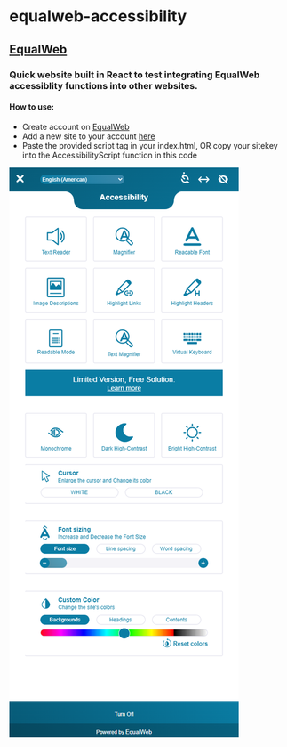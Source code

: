 # equalweb-accessibility
## [EqualWeb](https://www.equalweb.com/)
### Quick website built in React to test integrating EqualWeb accessiblity functions into other websites.

#### How to use:
- Create account on [EqualWeb](https://www.equalweb.com/)
- Add a new site to your account [here](https://login.equalweb.com/?page=siteProcess)
- Paste the provided script tag in your index.html, OR copy your sitekey into the AccessibilityScript function in this code

![EqualWeb Sidebar](./src/assets/equalweb-sidebar.png)
